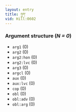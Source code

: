```yaml
---
layout: entry
title: ཉུག་
vid: Hill:0602
---
```

### Argument structure (_N = 0_)
* `arg1` (0)
* `arg2` (0)
* `arg2:hon` (0)
* `arg2:lvc` (0)
* `arg3` (0)
* `argcl` (0)
* `aux` (0)
* `aux:lvc` (0)
* `cop` (0)
* `obl` (0)
* `obl:adv` (0)
* `obl:arg` (0)
